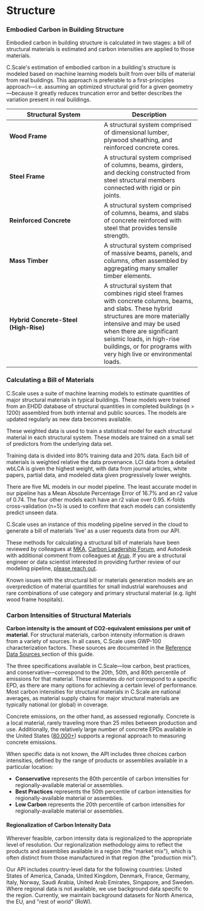 # Structure

### Embodied Carbon in Building Structure

Embodied carbon in building structure is calculated in two stages: a bill of structural materials is estimated and carbon intensities are applied to those materials.

C.Scale's estimation of embodied carbon in a building's structure is modeled based on machine learning models built from over bills of material from real buildings. This approach is preferable to a first-principles approach—i.e. assuming an optimized structural grid for a given geometry—because it greatly reduces truncation error and better describes the variation present in real buildings.

<table><thead><tr><th width="233">Structural System</th><th>Description</th></tr></thead><tbody><tr><td><strong>Wood Frame</strong></td><td>A structural system comprised of dimensional lumber, plywood sheathing, and reinforced concrete cores.</td></tr><tr><td><strong>Steel Frame</strong></td><td>A structural system comprised of columns, beams, girders, and decking constructed from steel structural members connected with rigid or pin joints.</td></tr><tr><td><strong>Reinforced Concrete</strong></td><td>A structural system comprised of columns, beams, and slabs of concrete reinforced with steel that provides tensile strength.</td></tr><tr><td><strong>Mass Timber</strong></td><td>A structural system comprised of massive beams, panels, and columns, often assembled by aggregating many smaller timber elements.</td></tr><tr><td><strong>Hybrid Concrete-Steel (High-Rise)</strong></td><td>A structural system that combines rigid steel frames with concrete columns, beams, and slabs. These hybrid structures are more materially intensive and may be used when there are significant seismic loads, in high-rise buildings, or for programs with very high live or environmental loads.</td></tr></tbody></table>

### Calculating a Bill of Materials

C.Scale uses a suite of machine learning models to estimate quantities of major structural materials in typical buildings. These models were trained from an EHDD database of structural quantities in completed buildings (n > 1200) assembled from both internal and public sources. The models are updated regularly as new data becomes available.

These weighted data is used to train a statistical model for each structural material in each structural system. These models are trained on a small set of predictors from the underlying data set.&#x20;

Training data is divided into 80% training data and 20% data. Each bill of materials is weighted relative the data provenance. LCI data from a detailed wbLCA is given the highest weight, with data from journal articles, white papers, partial data, and modeled data given progressively lower weights.&#x20;

There are five ML models in our model pipeline. The least accurate model in our pipeline has a Mean Absolute Percentage Error of 16.7% and an r2 value of 0.74. The four other models each have an r2 value over 0.95. K-folds cross-validation (n=5) is used to confirm that each models can consistently predict unseen data.&#x20;

C.Scale uses an instance of this modeling pipeline served in the cloud to generate a bill of materials 'live' as a user requests data from our API.&#x20;

These methods for calculating a structural bill of materials have been reviewed by colleagues at [MKA](https://www.mka.com/), [Carbon Leadership Forum](https://carbonleadershipforum.org/), and Autodesk with additional comment from colleagues at [Arup](https://www.arup.com/). If you are a structural engineer or data scientist interested in providing further review of our modeling pipeline, [please reach out](mailto:epic@ehdd.com?subject=Review).

Known issues with the structural bill or materials generation models are an overprediction of material quantities for small industrial warehouses and rare combinations of use category and primary structural material (e.g. light wood frame hospitals).&#x20;

### Carbon Intensities of Structural Materials

**Carbon intensity is the amount of CO2-equivalent emissions per unit of material**. For structural materials, carbon intensity information is drawn from a variety of sources. In all cases, C.Scale uses GWP-100 characterization factors. These sources are documented in the [Reference Data Sources ](../reference-data.md)section of this guide.

The three specifications available in C.Scale—low carbon, best practices, and conservative—correspond to the 20th, 50th, and 80th percentile of emissions for that material. These estimates _do not_ correspond to a specific EPD, as there are many options for achieving a certain level of performance. Most carbon intensities for structural materials in C.Scale are national averages, as material supply chains for major structural materials are typically national (or global) in coverage.

Concrete emissions, on the other hand, as assessed regionally. Concrete is a local material, rarely traveling more than 25 miles between production and use. Additionally, the relatively large number of concrete EPDs available in the United States ([80,000+](https://buildingtransparency.org/ec3)) supports a regional approach to measuring concrete emissions.

When specific data is not known, the API includes three choices carbon intensities, defined by the range of products or assemblies available in a particular location:

* **Conservative** represents the 80th percentile of carbon intensities for regionally-available material or assemblies.
* **Best Practices** represents the 50th percentile of carbon intensities for regionally-available material or assemblies.
* **Low Carbon** represents the 20th percentile of carbon intensities for regionally-available material or assemblies.

#### Regionalization of Carbon Intensity Data

Wherever feasible, carbon intensity data is regionalized to the appropriate level of resolution. Our regionalization methodology aims to reflect the products and assemblies available in a region (the "market mix"), which is often distinct from those manufactured in that region (the "production mix").

Our API includes country-level data for the following countries: United States of America, Canada, United Kingdom, Denmark, France, Germany, Italy, Norway, Saudi Arabia, United Arab Emirates, Singapore, and Sweden. Where regional data is not available, we use background data specific to the region. Currently, we maintain background datasets for North America, the EU, and "rest of world" (RoW). &#x20;
